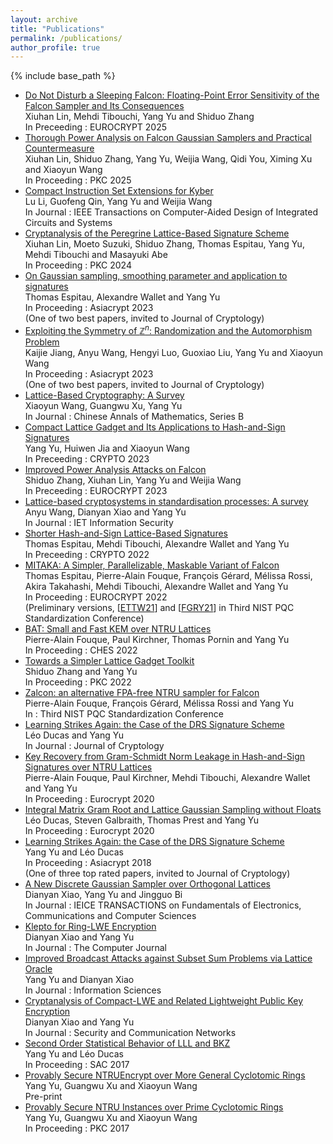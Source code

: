 ```yaml
---
layout: archive
title: "Publications"
permalink: /publications/
author_profile: true
---
```


{% include base_path %}
* [Do Not Disturb a Sleeping Falcon: Floating-Point Error Sensitivity of the Falcon Sampler and Its Consequences](https://eprint.iacr.org/2024/1709)    
   Xiuhan Lin, Mehdi Tibouchi, Yang Yu and Shiduo Zhang    
   In Preceeding : EUROCRYPT 2025  
* [Thorough Power Analysis on Falcon Gaussian Samplers and Practical Countermeasure](https://eprint.iacr.org/2025/351)    
   Xiuhan Lin, Shiduo Zhang, Yang Yu, Weijia Wang, Qidi You, Ximing Xu and Xiaoyun Wang        
   In Proceeding : PKC 2025 
* [Compact Instruction Set Extensions for Kyber](https://ieeexplore.ieee.org/document/10294284)    
   Lu Li, Guofeng Qin, Yang Yu and Weijia Wang        
   In Journal : IEEE Transactions on Computer-Aided Design of Integrated Circuits and Systems
* [Cryptanalysis of the Peregrine Lattice-Based Signature Scheme](https://eprint.iacr.org/2023/1628)    
   Xiuhan Lin, Moeto Suzuki, Shiduo Zhang, Thomas Espitau, Yang Yu, Mehdi Tibouchi and Masayuki Abe        
   In Proceeding : PKC 2024    
* [On Gaussian sampling, smoothing parameter and application to signatures](https://eprint.iacr.org/2023/1654)    
   Thomas Espitau, Alexandre Wallet and Yang Yu        
   In Proceeding : Asiacrypt 2023    
   (One of two best papers, invited to Journal of Cryptology)
* [Exploiting the Symmetry of $\mathbb{Z}^n$: Randomization and the Automorphism Problem](https://eprint.iacr.org/2023/1735)    
   Kaijie Jiang, Anyu Wang, Hengyi Luo, Guoxiao Liu, Yang Yu and Xiaoyun Wang        
   In Proceeding : Asiacrypt 2023    
   (One of two best papers, invited to Journal of Cryptology)
* [Lattice-Based Cryptography: A Survey](https://camath.fudan.edu.cn/cambcn/ch/reader/view_abstract.aspx?file_no=202306009&flag=1)    
   Xiaoyun Wang, Guangwu Xu, Yang Yu    
   In Journal : Chinese Annals of Mathematics, Series B    
* [Compact Lattice Gadget and Its Applications to Hash-and-Sign Signatures](https://eprint.iacr.org/2023/729)    
   Yang Yu, Huiwen Jia and Xiaoyun Wang    
   In Preceeding : CRYPTO 2023 
* [Improved Power Analysis Attacks on Falcon](https://eprint.iacr.org/2023/224)    
   Shiduo Zhang, Xiuhan Lin, Yang Yu and Weijia Wang    
   In Preceeding : EUROCRYPT 2023    
* [Lattice-based cryptosystems in standardisation processes: A survey](https://ietresearch.onlinelibrary.wiley.com/doi/10.1049/ise2.12101)    
   Anyu Wang, Dianyan Xiao and Yang Yu    
   In Journal : IET Information Security    
* [Shorter Hash-and-Sign Lattice-Based Signatures](https://eprint.iacr.org/2022/785)    
   Thomas Espitau, Mehdi Tibouchi, Alexandre Wallet and Yang Yu    
   In Preceeding : CRYPTO 2022    
* [MITAKA: A Simpler, Parallelizable, Maskable Variant of Falcon](https://eprint.iacr.org/2021/1486)    
   Thomas Espitau, Pierre-Alain Fouque, François Gérard, Mélissa Rossi, Akira Takahashi, Mehdi Tibouchi, Alexandre Wallet and Yang Yu    
   In Proceeding : EUROCRYPT 2022    
   (Preliminary versions, [[ETTW21](https://csrc.nist.gov/CSRC/media/Events/third-pqc-standardization-conference/documents/accepted-papers/espitau-mitaka-pqc2021.pdf)] and [[FGRY21](https://csrc.nist.gov/CSRC/media/Events/third-pqc-standardization-conference/documents/accepted-papers/yang-zalcon-pqc2021.pdf)] in Third NIST PQC Standardization Conference)
* [BAT: Small and Fast KEM over NTRU Lattices](https://eprint.iacr.org/2022/031)    
   Pierre-Alain Fouque, Paul Kirchner, Thomas Pornin and Yang Yu    
   In Proceeding : CHES 2022
* [Towards a Simpler Lattice Gadget Toolkit](https://eprint.iacr.org/2021/1664)    
   Shiduo Zhang and Yang Yu    
   In Proceeding : PKC 2022
* [Zalcon: an alternative FPA-free NTRU sampler for Falcon](https://csrc.nist.gov/CSRC/media/Events/third-pqc-standardization-conference/documents/accepted-papers/yang-zalcon-pqc2021.pdf)    
   Pierre-Alain Fouque, François Gérard, Mélissa Rossi and Yang Yu    
   In : Third NIST PQC Standardization Conference
* [Learning Strikes Again: the Case of the DRS Signature Scheme](https://eprint.iacr.org/2018/294)    
   Léo Ducas and Yang Yu    
   In Journal : Journal of Cryptology
* [Key Recovery from Gram-Schmidt Norm Leakage in Hash-and-Sign Signatures over NTRU Lattices](https://eprint.iacr.org/2019/1180)    
   Pierre-Alain Fouque, Paul Kirchner, Mehdi Tibouchi, Alexandre Wallet and Yang Yu       
   In Proceeding : Eurocrypt 2020
* [Integral Matrix Gram Root and Lattice Gaussian Sampling without Floats](https://eprint.iacr.org/2019/320)    
   Léo Ducas, Steven Galbraith, Thomas Prest and Yang Yu       
   In Proceeding : Eurocrypt 2020
* [Learning Strikes Again: the Case of the DRS Signature Scheme](https://eprint.iacr.org/2018/294)    
   Yang Yu and Léo Ducas        
   In Proceeding : Asiacrypt 2018    
   (One of three top rated papers, invited to Journal of Cryptology)
* [A New Discrete Gaussian Sampler over Orthogonal Lattices](https://search.ieice.org/bin/summary.php?id=e101-a_11_1880)    
   Dianyan Xiao, Yang Yu and Jingguo Bi    
   In Journal : IEICE TRANSACTIONS on Fundamentals of Electronics, Communications and Computer Sciences
* [Klepto for Ring-LWE Encryption](https://academic.oup.com/comjnl/article-abstract/61/8/1228/5035449)  
   Dianyan Xiao and Yang Yu    
   In Journal : The Computer Journal
* [Improved Broadcast Attacks against Subset Sum Problems via Lattice Oracle](https://www.sciencedirect.com/science/article/pii/S0020025518302780)    
   Yang Yu and Dianyan Xiao    
   In Journal : Information Sciences
* [Cryptanalysis of Compact-LWE and Related Lightweight Public Key Encryption](https://www.hindawi.com/journals/scn/2018/4957045/)    
   Dianyan Xiao and Yang Yu    
   In Journal : Security and Communication Networks
* [Second Order Statistical Behavior of LLL and BKZ](https://eprint.iacr.org/2017/730)    
   Yang Yu and Léo Ducas       
   In Proceeding : SAC 2017
*  [Provably Secure NTRUEncrypt over More General Cyclotomic Rings](https://eprint.iacr.org/2017/304)    
   Yang Yu, Guangwu Xu and Xiaoyun Wang    
   Pre-print
* [Provably Secure NTRU Instances over Prime Cyclotomic Rings](https://link.springer.com/chapter/10.1007/978-3-662-54365-8_17)    
   Yang Yu, Guangwu Xu and Xiaoyun Wang    
   In Proceeding : PKC 2017
